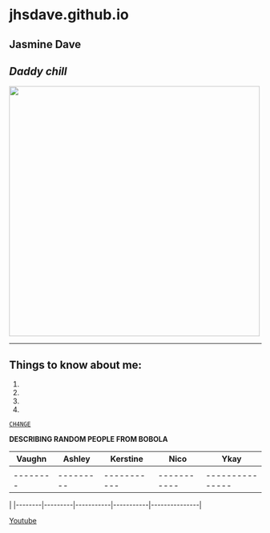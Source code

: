 # jhsdave.github.io
Jasmine Dave 
---
*Daddy chill*
---
<img src="https://user-images.githubusercontent.com/122240967/212249882-9c2791dc-f98c-4daf-92c9-e8cd2dcd1a90.png" width="500" height="500">

---
Things to know about me:
---
1. 
2. 
3.
4.

[`CH4NGE`](https://www.youtube.com/watch?v=LbO4pg_LHUI&list=RDLbO4pg_LHUI&start_radio=1)

**DESCRIBING RANDOM PEOPLE FROM BOBOLA**

| Vaughn |  Ashley |  Kerstine |    Nico   |     Ykay      |
| ------ | --------| --------  |-----------|---------------|
|  |  |   |    || 
|--------|---------|-----------|-----------|---------------|
|
|--------|---------|-----------|-----------|---------------|

[Youtube](https://www.youtube.com/watch?v=qal34e9v_pk)





